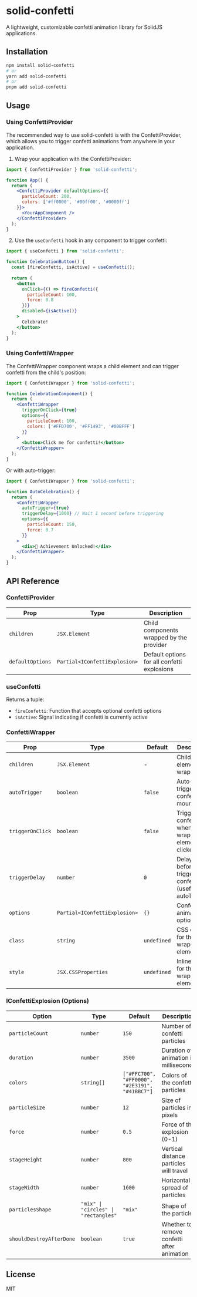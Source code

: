 # solid-confetti

A lightweight, customizable confetti animation library for SolidJS applications.

## Installation

```bash
npm install solid-confetti
# or
yarn add solid-confetti
# or
pnpm add solid-confetti
```

## Usage

### Using ConfettiProvider

The recommended way to use solid-confetti is with the ConfettiProvider, which allows you to trigger confetti animations from anywhere in your application.

1. Wrap your application with the ConfettiProvider:

```jsx
import { ConfettiProvider } from 'solid-confetti';

function App() {
  return (
    <ConfettiProvider defaultOptions={{ 
      particleCount: 200,
      colors: ['#ff0000', '#00ff00', '#0000ff']
    }}>
      <YourAppComponent />
    </ConfettiProvider>
  );
}
```

2. Use the `useConfetti` hook in any component to trigger confetti:

```jsx
import { useConfetti } from 'solid-confetti';

function CelebrationButton() {
  const [fireConfetti, isActive] = useConfetti();
  
  return (
    <button 
      onClick={() => fireConfetti({ 
        particleCount: 100,
        force: 0.8
      })}
      disabled={isActive()}
    >
      Celebrate!
    </button>
  );
}
```

### Using ConfettiWrapper

The ConfettiWrapper component wraps a child element and can trigger confetti from the child's position:

```jsx
import { ConfettiWrapper } from 'solid-confetti';

function CelebrationComponent() {
  return (
    <ConfettiWrapper 
      triggerOnClick={true}
      options={{ 
        particleCount: 100,
        colors: ['#FFD700', '#FF1493', '#00BFFF']
      }}
    >
      <button>Click me for confetti!</button>
    </ConfettiWrapper>
  );
}
```

Or with auto-trigger:

```jsx
import { ConfettiWrapper } from 'solid-confetti';

function AutoCelebration() {
  return (
    <ConfettiWrapper 
      autoTrigger={true}
      triggerDelay={1000} // Wait 1 second before triggering
      options={{ 
        particleCount: 150,
        force: 0.7
      }}
    >
      <div>🎉 Achievement Unlocked!</div>
    </ConfettiWrapper>
  );
}
```

## API Reference

### ConfettiProvider

| Prop | Type | Description |
|------|------|-------------|
| `children` | `JSX.Element` | Child components wrapped by the provider |
| `defaultOptions` | `Partial<IConfettiExplosion>` | Default options for all confetti explosions |

### useConfetti

Returns a tuple:
- `fireConfetti`: Function that accepts optional confetti options
- `isActive`: Signal indicating if confetti is currently active

### ConfettiWrapper

| Prop | Type | Default | Description |
|------|------|---------|-------------|
| `children` | `JSX.Element` | - | Child element to wrap |
| `autoTrigger` | `boolean` | `false` | Auto-trigger confetti on mount |
| `triggerOnClick` | `boolean` | `false` | Trigger confetti when the wrapped element is clicked |
| `triggerDelay` | `number` | `0` | Delay in ms before triggering confetti (useful with autoTrigger) |
| `options` | `Partial<IConfettiExplosion>` | `{}` | Confetti animation options |
| `class` | `string` | `undefined` | CSS class for the wrapper element |
| `style` | `JSX.CSSProperties` | `undefined` | Inline styles for the wrapper element |

### IConfettiExplosion (Options)

| Option | Type | Default | Description |
|--------|------|---------|-------------|
| `particleCount` | `number` | `150` | Number of confetti particles |
| `duration` | `number` | `3500` | Duration of animation in milliseconds |
| `colors` | `string[]` | `["#FFC700", "#FF0000", "#2E3191", "#41BBC7"]` | Colors of the confetti particles |
| `particleSize` | `number` | `12` | Size of particles in pixels |
| `force` | `number` | `0.5` | Force of the explosion (0-1) |
| `stageHeight` | `number` | `800` | Vertical distance particles will travel |
| `stageWidth` | `number` | `1600` | Horizontal spread of particles |
| `particlesShape` | `"mix" \| "circles" \| "rectangles"` | `"mix"` | Shape of the particles |
| `shouldDestroyAfterDone` | `boolean` | `true` | Whether to remove confetti after animation |

## License

MIT